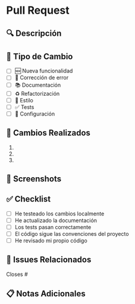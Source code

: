 # Pull Request

## 🔍 Descripción
<!-- Proporciona un resumen conciso de los cambios -->

## 📝 Tipo de Cambio
<!-- Marca con [x] las opciones que apliquen -->
- [ ] 🆕 Nueva funcionalidad
- [ ] 🐛 Corrección de error
- [ ] 📚 Documentación
- [ ] ♻️ Refactorización
- [ ] 🎨 Estilo
- [ ] ✅ Tests
- [ ] 🔧 Configuración

## 🔄 Cambios Realizados
<!-- Lista los cambios principales -->
1. 
2. 
3. 

## 📸 Screenshots
<!-- Si aplica, añade capturas de pantalla -->

## ✅ Checklist
<!-- Marca con [x] las opciones completadas -->
- [ ] He testeado los cambios localmente
- [ ] He actualizado la documentación
- [ ] Los tests pasan correctamente
- [ ] El código sigue las convenciones del proyecto
- [ ] He revisado mi propio código

## 🔗 Issues Relacionados
<!-- Referencia los issues relacionados -->
Closes #

## 📋 Notas Adicionales
<!-- Cualquier información adicional relevante -->